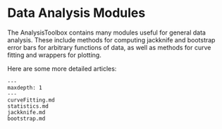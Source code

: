 Data Analysis Modules
=============

The AnalysisToolbox contains many modules useful for general data analysis. These include
methods for computing jackknife and bootstrap error bars for arbitrary functions of data,
as well as methods for curve fitting and wrappers for plotting.

Here are some more detailed articles:

```{toctree}
---
maxdepth: 1
---
curveFitting.md
statistics.md
jackknife.md
bootstrap.md
```
